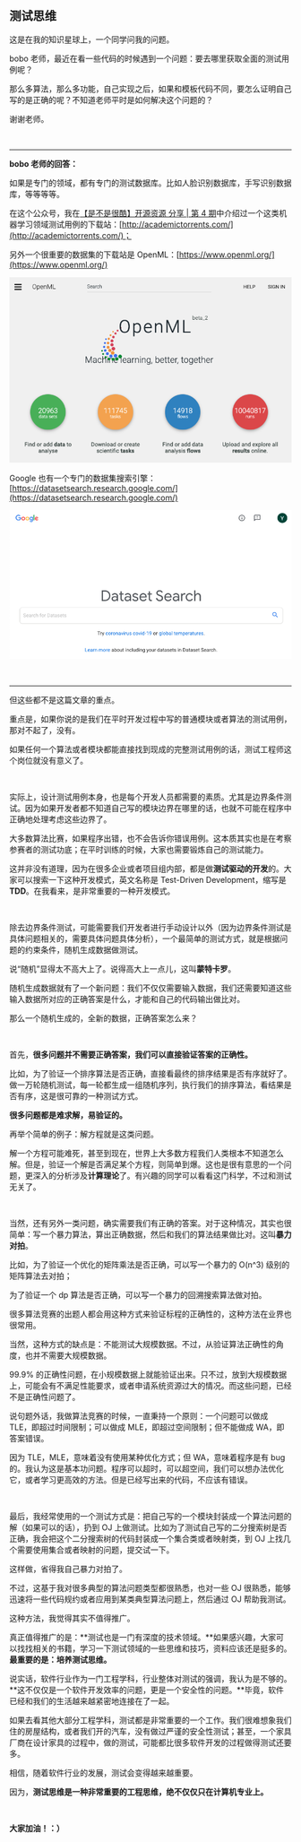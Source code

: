 ## 测试思维

这是在我的知识星球上，一个同学问我的问题。

bobo 老师，最近在看一些代码的时候遇到一个问题：要去哪里获取全面的测试用例呢？

那么多算法，那么多功能，自己实现之后，如果和模板代码不同，要怎么证明自己写的是正确的呢？不知道老师平时是如何解决这个问题的？

谢谢老师。

<br/>

---

**bobo 老师的回答：**

如果是专门的领域，都有专门的测试数据库。比如人脸识别数据库，手写识别数据库，等等等等。

在这个公众号，我在[【是不是很酷】开源资源 分享 | 第 4 期](https://mp.weixin.qq.com/s?__biz=MzU4NTIxODYwMQ==&mid=2247484963&idx=2&sn=e7e5e2d0c3579a1a24f921141936784c&chksm=fd8ca965cafb2073bc3a444d2ab87bfa272dd2273e68f6758dac9911fb3dc9abe76f66c52491&token=52272915&lang=zh_CN#rd)中介绍过一个这类机器学习领域测试用例的下载站：[http://academictorrents.com/](http://academictorrents.com/)；

另外一个很重要的数据集的下载站是 OpenML：[https://www.openml.org/](https://www.openml.org/)

![openml](openml.png)

Google 也有一个专门的数据集搜索引擎：[https://datasetsearch.research.google.com/](https://datasetsearch.research.google.com/)

![google](google.png)

<br/>

---

但这些都不是这篇文章的重点。

重点是，如果你说的是我们在平时开发过程中写的普通模块或者算法的测试用例，那对不起了，没有。

如果任何一个算法或者模块都能直接找到现成的完整测试用例的话，测试工程师这个岗位就没有意义了。

<br/>

实际上，设计测试用例本身，也是每个开发人员都需要的素质。尤其是边界条件测试。因为如果开发者都不知道自己写的模块边界在哪里的话，也就不可能在程序中正确地处理考虑这些边界了。

大多数算法比赛，如果程序出错，也不会告诉你错误用例。这本质其实也是在考察参赛者的测试功底；在平时训练的时候，大家也需要锻炼自己的测试能力。

这并非没有道理，因为在很多企业或者项目组内部，都是做**测试驱动的开发**的。大家可以搜索一下这种开发模式，英文名称是 Test-Driven Development，缩写是 **TDD**。在我看来，是非常重要的一种开发模式。

<br/>

除去边界条件测试，可能需要我们开发者进行手动设计以外（因为边界条件测试是具体问题相关的，需要具体问题具体分析），一个最简单的测试方式，就是根据问题的约束条件，随机生成数据做测试。

说“随机”显得太不高大上了。说得高大上一点儿，这叫**蒙特卡罗**。

随机生成数据就有了一个新问题：我们不仅仅需要输入数据，我们还需要知道这些输入数据所对应的正确答案是什么，才能和自己的代码输出做比对。

那么一个随机生成的，全新的数据，正确答案怎么来？

<br/>

首先，**很多问题并不需要正确答案，我们可以直接验证答案的正确性。**

比如，为了验证一个排序算法是否正确，直接看最终的排序结果是否有序就好了。做一万轮随机测试，每一轮都生成一组随机序列，执行我们的排序算法，看结果是否有序，这是很可靠的一种测试方式。

**很多问题都是难求解，易验证的。**

再举个简单的例子：解方程就是这类问题。

解一个方程可能难死，甚至到现在，世界上大多数方程我们人类根本不知道怎么解。但是，验证一个解是否满足某个方程，则简单到爆。这也是很有意思的一个问题，更深入的分析涉及**计算理论**了。有兴趣的同学可以看看这门科学，不过和测试无关了。

<br/>

当然，还有另外一类问题，确实需要我们有正确的答案。对于这种情况，其实也很简单：写一个暴力算法，算出正确数据，然后和我们的算法结果做比对。这叫**暴力对拍**。

比如，为了验证一个优化的矩阵乘法是否正确，可以写一个暴力的 O(n^3) 级别的矩阵算法去对拍；

为了验证一个 dp 算法是否正确，可以写一个暴力的回溯搜索算法做对拍。

很多算法竞赛的出题人都会用这种方式来验证标程的正确性的，这种方法在业界也很常用。

当然，这种方式的缺点是：不能测试大规模数据。不过，从验证算法正确性的角度，也并不需要大规模数据。

99.9% 的正确性问题，在小规模数据上就能验证出来。只不过，放到大规模数据上，可能会有不满足性能要求，或者申请系统资源过大的情况。而这些问题，已经不是正确性问题了。

说句题外话，我做算法竞赛的时候，一直秉持一个原则：一个问题可以做成 TLE，即超过时间限制；可以做成 MLE，即超过空间限制；但不能做成 WA，即答案错误。

因为 TLE，MLE，意味着没有使用某种优化方式；但 WA，意味着程序是有 bug 的。我认为这是基本功问题。程序可以超时，可以超空间，我们可以想办法优化它，或者学习更高效的方法。但是已经写出来的代码，不应该有错误。

<br/>

最后，我经常使用的一个测试方式是：把自己写的一个模块封装成一个算法问题的解（如果可以的话），扔到 OJ 上做测试。比如为了测试自己写的二分搜索树是否正确，我会把这个二分搜索树的代码封装成一个集合类或者映射类，到 OJ 上找几个需要使用集合或者映射的问题，提交试一下。

这样做，省得我自己暴力对拍了。

不过，这基于我对很多典型的算法问题类型都很熟悉，也对一些 OJ 很熟悉，能够迅速将一些代码规约或者应用到某类典型算法问题上，然后通过 OJ 帮助我测试。

这种方法，我觉得其实不值得推广。

真正值得推广的是：**测试也是一门有深度的技术领域。**如果感兴趣，大家可以找找相关的书籍，学习一下测试领域的一些思维和技巧，资料应该还是挺多的。**最重要的是：培养测试思维。**

说实话，软件行业作为一门工程学科，行业整体对测试的强调，我认为是不够的。**这不仅仅是一个软件开发效率的问题，更是一个安全性的问题。**毕竟，软件已经和我们的生活越来越紧密地连接在了一起。

如果去看其他大部分工程学科，测试都是非常重要的一个工作。我们很难想象我们住的房屋结构，或者我们开的汽车，没有做过严谨的安全性测试；甚至，一个家具厂商在设计家具的过程中，做的测试，可能都比很多软件开发的过程做得测试还要多。

相信，随着软件行业的发展，测试会变得越来越重要。

因为，**测试思维是一种非常重要的工程思维，绝不仅仅只在计算机专业上。**

<br/>

**大家加油！：）**